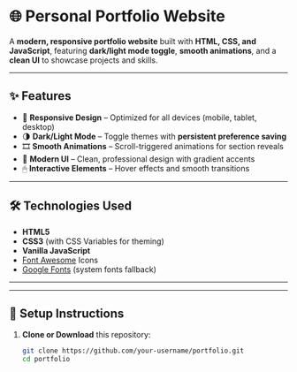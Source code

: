 # 🌐 Personal Portfolio Website  

A **modern, responsive portfolio website** built with **HTML, CSS, and JavaScript**, featuring **dark/light mode toggle**, **smooth animations**, and a **clean UI** to showcase projects and skills.  


---

## ✨ Features  

- 📱 **Responsive Design** – Optimized for all devices (mobile, tablet, desktop)  
- 🌗 **Dark/Light Mode** – Toggle themes with **persistent preference saving**  
- 🎞 **Smooth Animations** – Scroll-triggered animations for section reveals  
- 🎨 **Modern UI** – Clean, professional design with gradient accents  
- 🖱 **Interactive Elements** – Hover effects and smooth transitions  

---

## 🛠️ Technologies Used  

- **HTML5**  
- **CSS3** (with CSS Variables for theming)  
- **Vanilla JavaScript**  
- [Font Awesome](https://fontawesome.com/) Icons  
- [Google Fonts](https://fonts.google.com/) (system fonts fallback)  

---

---

## 🚀 Setup Instructions  

1. **Clone or Download** this repository:  
   ```bash
   git clone https://github.com/your-username/portfolio.git
   cd portfolio
 

